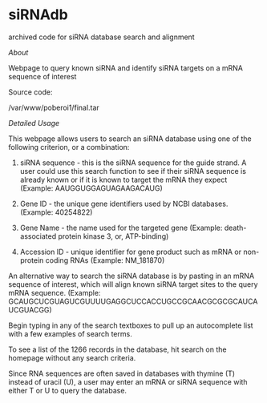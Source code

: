 siRNAdb
=======

archived code for siRNA database search and alignment

*About*

Webpage to query known siRNA and identify siRNA targets on a mRNA sequence 
of interest

Source code:

/var/www/poberoi1/final.tar

*Detailed Usage*

This webpage allows users to search an siRNA database using one of the 
following criterion, or a combination:

1. siRNA sequence - this is the siRNA sequence for the guide strand. A user
could use this search function to see if their siRNA sequence is already
known or if it is known to target the mRNA they expect 
(Example: AAUGGUGGAGUAGAAGACAUG)

2. Gene ID - the unique gene identifiers used by NCBI databases. 
(Example: 40254822)

3. Gene Name - the name used for the targeted gene 
(Example: death-associated protein kinase 3, or, ATP-binding)

4. Accession ID - unique identifier for gene product such as mRNA or 
non-protein coding RNAs (Example: NM_181870)

An alternative way to search the siRNA database is by pasting in an mRNA 
sequence of interest, which will align known siRNA target sites to the
query mRNA sequence.
(Example: GCAUGCUCGUAGUCGUUUUGAGGCUCCACCUGCCGCAACGCGCGCAUCAUCGUACGG)

Begin typing in any of the search textboxes to pull up an autocomplete list 
with a few examples of search terms.

To see a list of the 1266 records in the database, hit search on the homepage 
without any search criteria.

Since RNA sequences are often saved in databases with thymine (T) instead of 
uracil (U), a user may enter an mRNA or siRNA sequence with either T or U 
to query the database.

